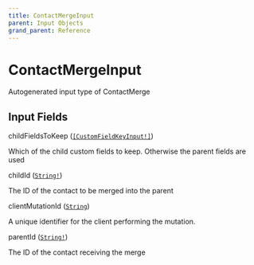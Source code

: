 ```yaml
---
title: ContactMergeInput
parent: Input Objects
grand_parent: Reference
---
```


<h1>ContactMergeInput</h1>

Autogenerated input type of ContactMerge

<h2>Input Fields</h2>

<div class="field-entry ">
  <span id="childfieldstokeep" class="field-name anchored">childFieldsToKeep (<code><a href="/docs/reference/input_object/customfieldkeyinput">[CustomFieldKeyInput!]</a></code>)</span>

  <div class="description-wrapper">
   <p>Which of the child custom fields to keep. Otherwise the parent fields are used</p>

  </div>
</div>

<div class="field-entry ">
  <span id="childid" class="field-name anchored">childId (<code><a href="/docs/reference/scalar/string">String!</a></code>)</span>

  <div class="description-wrapper">
   <p>The ID of the contact to be merged into the parent</p>

  </div>
</div>

<div class="field-entry ">
  <span id="clientmutationid" class="field-name anchored">clientMutationId (<code><a href="/docs/reference/scalar/string">String</a></code>)</span>

  <div class="description-wrapper">
   <p>A unique identifier for the client performing the mutation.</p>

  </div>
</div>

<div class="field-entry ">
  <span id="parentid" class="field-name anchored">parentId (<code><a href="/docs/reference/scalar/string">String!</a></code>)</span>

  <div class="description-wrapper">
   <p>The ID of the contact receiving the merge</p>

  </div>
</div>

